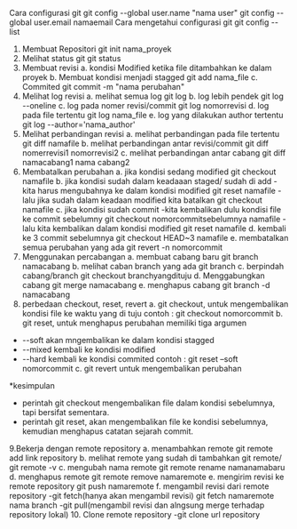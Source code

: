 Cara configurasi git
	git config --global user.name "nama user"
	git config --global user.email namaemail
Cara mengetahui configurasi git
	git config --list

1. Membuat Repositori
	git init nama_proyek
2. Melihat status git 
	git status
3. Membuat revisi
	a. kondisi Modified ketika file ditambahkan ke dalam proyek
	b. Membuat kondisi menjadi stagged
		git add nama_file
	c. Commited 
		git commit -m "nama perubahan"
4. Melihat log revisi
	a. melihat semua log
		git log
	b. log lebih pendek
		git log --oneline
	c. log pada nomer revisi/commit
		git log nomorrevisi
	d. log pada file tertentu
		git log nama_file
	e. log yang dilakukan author tertentu
		git log --author='nama_author'
5. Melihat perbandingan revisi
	a. melihat perbandingan pada file tertentu
		git diff namafile
	b. melihat perbandingan antar revisi/commit
		git diff nomerrevisi1 nomorrevisi2
	c. melihat perbandingan antar cabang
		git diff namacabang1 nama cabang2
6. Membatalkan perubahan 
	a. jika kondisi sedang modified
		git checkout namafile
	b. jika kondisi sudah dalam keadaaan staged/ sudah di add
		- kita harus mengubahnya ke dalam kondisi modified
			git reset namafile
		-lalu jika sudah dalam keadaan modified kita batalkan
			git checkout namafile
	c. jika kondisi sudah commit
		-kita kembalikan dulu kondisi file ke commit sebelumny
			git checkout nomorcommitsebelumnya namafile
		-lalu kita kembalikan dalam kondisi modified
			git reset namafile
	d. kembali ke 3 commit sebelumnya
		git checkout HEAD~3 namafile
	e. membatalkan semua perubahan yang ada
		git revert -n nomorcommit
7. Menggunakan percabangan
	a. membuat cabang baru
		git branch namacabang
	b. melihat caban branch yang ada
		git branch
	c. berpindah cabang/branch
		git checkout branchyangdituju
	d. Menggabungkan cabang
		git merge namacabang
	e. menghapus cabang 
		git branch -d namacabang
8. perbedaan checkout, reset, revert
a. git checkout, untuk mengembalikan kondisi file ke waktu yang di tuju
contoh : git checkout nomorcommit
b. git reset, untuk menghapus perubahan
memiliki tiga argumen 
- --soft akan mngembalikan ke dalam kondisi stagged
- --mixed kembali ke kondisi modified
- --hard kembali ke kondisi commited
contoh : git reset –soft nomorcommit
c. git revert untuk mengembalikan perubahan

*kesimpulan
- perintah git checkout 
mengembalikan file dalam kondisi sebelumnya, tapi bersifat sementara.
- perintah git reset, akan mengembalikan file ke kondisi sebelumnya, kemudian menghapus catatan sejarah commit.

9.Bekerja dengan remote repository
a. menambahkan remote
git remote add link repository
b. melihat remote yang sudah di tambahkan
git remote/ git remote -v
c. mengubah nama remote
git remote rename namanamabaru
d. menghapus remote
git remote remove namaremote
e. mengirim revisi ke remote repository
git push namaremote
f. mengambil revisi dari remote repository
-git fetch(hanya akan mengambil revisi)
 git fetch namaremote nama branch
-git pull(mengambil revisi dan alngsung merge terhadap repository lokal)
10. Clone remote repository
-git clone url repository